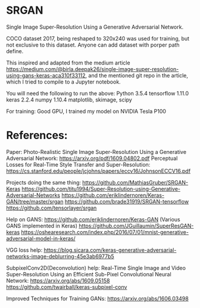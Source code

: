 # SRGAN

Single Image Super-Resolution Using a Generative Adversarial Network.

COCO dataset 2017, being reshaped to 320x240 was used for training, but not exclusive to this dataset. Anyone can add dataset with porper path define.

This inspired and adapted from the medium article https://medium.com/@birla.deepak26/single-image-super-resolution-using-gans-keras-aca310f33112, and the mentioned git repo in the article, which I tried to compile to a Jupyter notebook.

You will need the following to run the above:
Python 3.5.4
tensorflow 1.11.0
keras 2.2.4
numpy 1.10.4
matplotlib, skimage, scipy

For training: Good GPU, I trained my model on NVIDIA Tesla P100

# References:

Paper:
Photo-Realistic Single Image Super-Resolution Using a Generative Adversarial Network: https://arxiv.org/pdf/1609.04802.pdf
Perceptual Losses for Real-Time Style Transfer and Super-Resolution: https://cs.stanford.edu/people/jcjohns/papers/eccv16/JohnsonECCV16.pdf

Projects doing the same thing:
https://github.com/MathiasGruber/SRGAN-Keras
https://github.com/titu1994/Super-Resolution-using-Generative-Adversarial-Networks
https://github.com/eriklindernoren/Keras-GAN/tree/master/srgan
https://github.com/brade31919/SRGAN-tensorflow
https://github.com/tensorlayer/srgan
 
Help on GANS:
https://github.com/eriklindernoren/Keras-GAN (Various GANS implemented in Keras)
https://github.com/JGuillaumin/SuperResGAN-keras
https://oshearesearch.com/index.php/2016/07/01/mnist-generative-adversarial-model-in-keras/

VGG loss help:
https://blog.sicara.com/keras-generative-adversarial-networks-image-deblurring-45e3ab6977b5

SubpixelConv2D(Deconvolution) help:
Real-Time Single Image and Video Super-Resolution Using an Efficient Sub-Pixel Convolutional Neural Network: https://arxiv.org/abs/1609.05158
https://github.com/twairball/keras-subpixel-conv

Improved Techniques for Training GANs:
https://arxiv.org/abs/1606.03498

